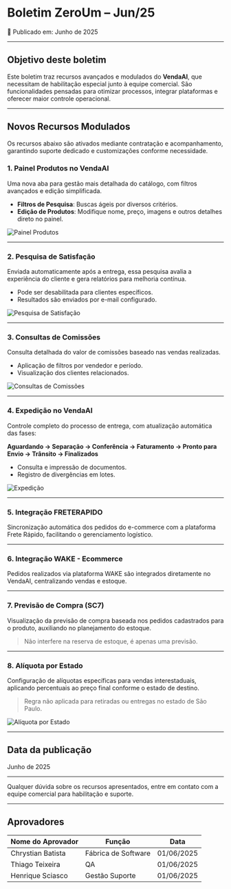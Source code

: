# Boletim ZeroUm – Jun/25 
📅 Publicado em: Junho de 2025

---

## Objetivo deste boletim

Este boletim traz recursos avançados e modulados do **VendaAI**, que necessitam de habilitação especial junto à equipe comercial. São funcionalidades pensadas para otimizar processos, integrar plataformas e oferecer maior controle operacional.

---

## Novos Recursos Modulados

Os recursos abaixo são ativados mediante contratação e acompanhamento, garantindo suporte dedicado e customizações conforme necessidade.

### 1. Painel Produtos no VendaAI

Uma nova aba para gestão mais detalhada do catálogo, com filtros avançados e edição simplificada.

- **Filtros de Pesquisa**: Buscas ágeis por diversos critérios.  
- **Edição de Produtos**: Modifique nome, preço, imagens e outros detalhes direto no painel.

![Painel Produtos](https://i.imgur.com/PFkmfTp.png)

---

### 2. Pesquisa de Satisfação

Enviada automaticamente após a entrega, essa pesquisa avalia a experiência do cliente e gera relatórios para melhoria contínua.

- Pode ser desabilitada para clientes específicos.  
- Resultados são enviados por e-mail configurado.

![Pesquisa de Satisfação](https://i.imgur.com/KpptF4B.png)

---

### 3. Consultas de Comissões

Consulta detalhada do valor de comissões baseado nas vendas realizadas.

- Aplicação de filtros por vendedor e período.  
- Visualização dos clientes relacionados.

![Consultas de Comissões](https://i.imgur.com/JzGguei.png)

---

### 4. Expedição no VendaAI

Controle completo do processo de entrega, com atualização automática das fases:  

**Aguardando → Separação → Conferência → Faturamento → Pronto para Envio → Trânsito → Finalizados**

- Consulta e impressão de documentos.  
- Registro de divergências em lotes.

![Expedição](https://i.imgur.com/B9d0NUk.png)

---

### 5. Integração FRETERAPIDO

Sincronização automática dos pedidos do e-commerce com a plataforma Frete Rápido, facilitando o gerenciamento logístico.

---

### 6. Integração WAKE - Ecommerce

Pedidos realizados via plataforma WAKE são integrados diretamente no VendaAI, centralizando vendas e estoque.

---

### 7. Previsão de Compra (SC7)

Visualização da previsão de compra baseada nos pedidos cadastrados para o produto, auxiliando no planejamento do estoque.

> Não interfere na reserva de estoque, é apenas uma previsão.

---

### 8. Alíquota por Estado

Configuração de alíquotas específicas para vendas interestaduais, aplicando percentuais ao preço final conforme o estado de destino.

> Regra não aplicada para retiradas ou entregas no estado de São Paulo.

![Alíquota por Estado](https://i.imgur.com/guM7NlU.png)

---

## Data da publicação

Junho de 2025

---

Qualquer dúvida sobre os recursos apresentados, entre em contato com a equipe comercial para habilitação e suporte.

---

## Aprovadores

| Nome do Aprovador  | Função               | Data       |
|--------------------|----------------------|------------|
| Chrystian Batista  | Fábrica de Software  | 01/06/2025 |
| Thiago Teixeira    | QA                   | 01/06/2025 |
| Henrique Sciasco   | Gestão Suporte       | 01/06/2025 |